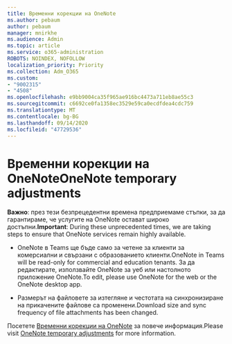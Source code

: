 ```yaml
---
title: Временни корекции на OneNote
ms.author: pebaum
author: pebaum
manager: mnirkhe
ms.audience: Admin
ms.topic: article
ms.service: o365-administration
ROBOTS: NOINDEX, NOFOLLOW
localization_priority: Priority
ms.collection: Adm_O365
ms.custom:
- "9002315"
- "4508"
ms.openlocfilehash: e9bb9004ca35f965ae916bc4473a711eb8ae55c3
ms.sourcegitcommit: c6692ce0fa1358ec3529e59ca0ecdfdea4cdc759
ms.translationtype: MT
ms.contentlocale: bg-BG
ms.lasthandoff: 09/14/2020
ms.locfileid: "47729536"
---
```

# <a name="onenote-temporary-adjustments"></a><span data-ttu-id="1aec8-102">Временни корекции на OneNote</span><span class="sxs-lookup"><span data-stu-id="1aec8-102">OneNote temporary adjustments</span></span>

<span data-ttu-id="1aec8-103">**Важно**: през тези безпрецедентни времена предприемаме стъпки, за да гарантираме, че услугите на OneNote остават широко достъпни.</span><span class="sxs-lookup"><span data-stu-id="1aec8-103">**Important**: During these unprecedented times, we are taking steps to ensure that OneNote services remain highly available.</span></span>

- <span data-ttu-id="1aec8-104">OneNote в Teams ще бъде само за четене за клиенти за комерсиални и свързани с образованието клиенти.</span><span class="sxs-lookup"><span data-stu-id="1aec8-104">OneNote in Teams will be read-only for commercial and education tenants.</span></span> <span data-ttu-id="1aec8-105">За да редактирате, използвайте OneNote за уеб или настолното приложение OneNote.</span><span class="sxs-lookup"><span data-stu-id="1aec8-105">To edit, please use OneNote for the web or the OneNote desktop app.</span></span>

- <span data-ttu-id="1aec8-106">Размерът на файловете за изтегляне и честотата на синхронизиране на прикачените файлове са променени.</span><span class="sxs-lookup"><span data-stu-id="1aec8-106">Download size and sync frequency of file attachments has been changed.</span></span>

<span data-ttu-id="1aec8-107">Посетете [Временни корекции на OneNote](https://techcommunity.microsoft.com/t5/onenote-service-updates/awareness-of-temporary-adjustments-in-microsoft-onenote/m-p/1248100) за повече информация.</span><span class="sxs-lookup"><span data-stu-id="1aec8-107">Please visit [OneNote temporary adjustments](https://techcommunity.microsoft.com/t5/onenote-service-updates/awareness-of-temporary-adjustments-in-microsoft-onenote/m-p/1248100) for more information.</span></span>
